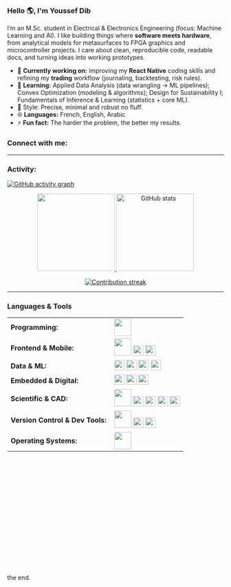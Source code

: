 <link rel="stylesheet" type='text/css' href="https://cdn.jsdelivr.net/gh/devicons/devicon@latest/devicon.min.css" />

### Hello 🌎, I'm Youssef Dib

I’m an M.Sc. student in Electrical & Electronics Engineering (focus: Machine Learning and AI). I like building things where **software meets hardware**, from analytical models for metasurfaces to FPGA graphics and microcontroller projects. I care about clean, reproducible code, readable docs, and turning ideas into working prototypes.

- 🔭 **Currently working on:** improving my **React Native** coding skills and refining my **trading** workflow (journaling, backtesting, risk rules).
- 🌱 **Learning:** Applied Data Analysis (data wrangling → ML pipelines); Convex Optimization (modeling & algorithms); Design for Sustainability I; Fundamentals of Inference & Learning (statistics + core ML).
- 🧰 Style: Precise, minimal and robust no fluff.
- 🌐 **Languages:** French, English, Arabic
- ⚡ **Fun fact:** The harder the problem, the better my results.

<h3 align="left">Connect with me:</h3>
<p align="left">
  <a href="https://www.linkedin.com/in/youssef-dib-8a9350362" target="_blank">
    <i class="devicon-linkedin-plain colored" title="LinkedIn" style="font-size:40px;"></i>
  </a>
</p>

---

<h3 align="left">Activity:</h3>

[![GitHub activity graph](https://github-readme-activity-graph.vercel.app/graph?username=YDIB11&bg_color=100f0f&color=4c5e9e&line=4c569e&point=403e41&area=true&hide_border=true)](https://github.com/YDIB11)

<div align="center">
  <a href="https://github.com/YDIB11">
    <img height="180em" src="https://github-readme-stats-six-chi-23.vercel.app/api/top-langs?username=YDIB11&show_icons=true&layout=compact&theme=tokyonight&exclude_repo=BasketFrenzy"> 
    <img height="180em" src="https://github-readme-stats.vercel.app/api?username=YDIB11&show_icons=true&theme=tokyonight&include_all_commits=true&count_private=true" alt="GitHub stats"/>
  </a>
</div>

<p align="center">
  <a href="https://github.com/YDIB11">
    <img src="https://streak-stats.demolab.com?user=YDIB11&theme=tokyonight&hide_border=true&v=2"
         alt="Contribution streak"/>
  </a>
</p>

---

<h3 align="left">Languages & Tools</h3>

<table>
  <!-- Programming / Backend -->
  <tr>
    <td style="font-weight:bold; padding-right:10px; vertical-align:middle;">Programming:</td>
    <td>
      <img height="40" src="https://skillicons.dev/icons?i=python,cpp,java,cs,js,nodejs" />
    </td>
  </tr>

  <!-- Frontend / Mobile -->
  <tr>
    <td style="font-weight:bold; padding-right:10px; vertical-align:middle;">Frontend & Mobile:</td>
    <td>
      <img height="40" src="https://skillicons.dev/icons?i=react,html,css" />
      <!-- React Native / Expo (badges) -->
      <img src="https://img.shields.io/badge/React%20Native-05122A?logo=react&logoColor=61DAFB" height="24" />
      <img src="https://img.shields.io/badge/Expo-000000?logo=expo&logoColor=white" height="24" />
    </td>
  </tr>

  <!-- Data / ML -->
  <tr>
    <td style="font-weight:bold; padding-right:10px; vertical-align:middle;">Data & ML:</td>
    <td>
      <img src="https://img.shields.io/badge/scikit--learn-F7931E?logo=scikitlearn&logoColor=white" height="24" />
      <img src="https://img.shields.io/badge/NumPy-013243?logo=numpy&logoColor=white" height="24" />
      <img src="https://img.shields.io/badge/Pandas-150458?logo=pandas&logoColor=white" height="24" />
      <img src="https://img.shields.io/badge/Matplotlib-11557c?logo=plotly&logoColor=white" height="24" />
    </td>
  </tr>

  <!-- Embedded / Digital -->
  <tr>
    <td style="font-weight:bold; padding-right:10px; vertical-align:middle;">Embedded & Digital:</td>
    <td>
      <img src="https://img.shields.io/badge/VHDL%2FFPGA-6E4C13" height="24" />
      <img src="https://img.shields.io/badge/Microcontrollers-C%2FAssembly-555555" height="24" />
      <img src="https://img.shields.io/badge/Logisim-0B6E4F" height="24" />
    </td>
  </tr>

  <!-- Scientific / CAD -->
  <tr>
    <td style="font-weight:bold; padding-right:10px; vertical-align:middle;">Scientific & CAD:</td>
    <td>
      <img height="40" src="https://skillicons.dev/icons?i=latex" />
      <img src="https://img.shields.io/badge/Overleaf-47A141?logo=overleaf&logoColor=white" height="24" />
      <img src="https://img.shields.io/badge/MATLAB%20%2F%20Simulink-E16737?logo=mathworks&logoColor=white" height="24" />
      <img src="https://img.shields.io/badge/LabVIEW-FFD700" height="24" />
      <img src="https://img.shields.io/badge/CATIA-00205B" height="24" />
    </td>
  </tr>

  <!-- Version control / Dev tools -->
  <tr>
    <td style="font-weight:bold; padding-right:10px; vertical-align:middle;">Version Control & Dev Tools:</td>
    <td>
      <img height="40" src="https://skillicons.dev/icons?i=git,github,vscode" />
      <img src="https://img.shields.io/badge/GitHub%20Actions-2088FF?logo=githubactions&logoColor=white" height="24" />
      <img src="https://img.shields.io/badge/pytest-0A9EDC?logo=pytest&logoColor=white" height="24" />
    </td>
  </tr>

  <!-- Operating systems -->
  <tr>
    <td style="font-weight:bold; padding-right:10px; vertical-align:middle;">Operating Systems:</td>
    <td>
      <img height="40" src="https://skillicons.dev/icons?i=ubuntu,windows,linux" />
    </td>
  </tr>
</table>

<br><br><br><br><br><br><br><br><br><br><br><br><br><br><br>


the end.
